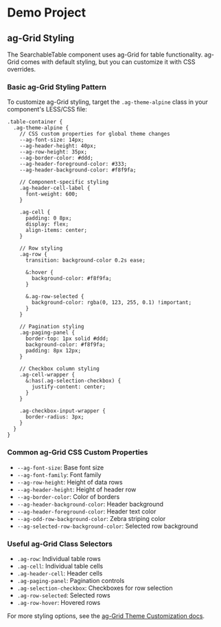 # Demo Project

## ag-Grid Styling

The SearchableTable component uses ag-Grid for table functionality. ag-Grid comes with default styling, but you can customize it with CSS overrides.

### Basic ag-Grid Styling Pattern

To customize ag-Grid styling, target the `.ag-theme-alpine` class in your component's LESS/CSS file:

```less
.table-container {
  .ag-theme-alpine {
    // CSS custom properties for global theme changes
    --ag-font-size: 14px;
    --ag-header-height: 40px;
    --ag-row-height: 35px;
    --ag-border-color: #ddd;
    --ag-header-foreground-color: #333;
    --ag-header-background-color: #f8f9fa;
    
    // Component-specific styling
    .ag-header-cell-label {
      font-weight: 600;
    }
    
    .ag-cell {
      padding: 0 8px;
      display: flex;
      align-items: center;
    }
    
    // Row styling
    .ag-row {
      transition: background-color 0.2s ease;
      
      &:hover {
        background-color: #f8f9fa;
      }
      
      &.ag-row-selected {
        background-color: rgba(0, 123, 255, 0.1) !important;
      }
    }
    
    // Pagination styling
    .ag-paging-panel {
      border-top: 1px solid #ddd;
      background-color: #f8f9fa;
      padding: 8px 12px;
    }
    
    // Checkbox column styling
    .ag-cell-wrapper {
      &:has(.ag-selection-checkbox) {
        justify-content: center;
      }
    }
    
    .ag-checkbox-input-wrapper {
      border-radius: 3px;
    }
  }
}
```

### Common ag-Grid CSS Custom Properties

- `--ag-font-size`: Base font size
- `--ag-font-family`: Font family
- `--ag-row-height`: Height of data rows
- `--ag-header-height`: Height of header row
- `--ag-border-color`: Color of borders
- `--ag-header-background-color`: Header background
- `--ag-header-foreground-color`: Header text color
- `--ag-odd-row-background-color`: Zebra striping color
- `--ag-selected-row-background-color`: Selected row background

### Useful ag-Grid Class Selectors

- `.ag-row`: Individual table rows
- `.ag-cell`: Individual table cells
- `.ag-header-cell`: Header cells
- `.ag-paging-panel`: Pagination controls
- `.ag-selection-checkbox`: Checkboxes for row selection
- `.ag-row-selected`: Selected rows
- `.ag-row-hover`: Hovered rows

For more styling options, see the [ag-Grid Theme Customization docs](https://www.ag-grid.com/javascript-data-grid/themes-customising/).